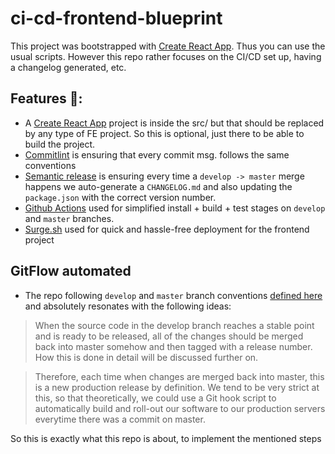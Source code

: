 # ci-cd-frontend-blueprint

This project was bootstrapped with [Create React App](https://github.com/facebook/create-react-app). Thus you can use 
the usual scripts. However this repo rather focuses on the CI/CD set up, having a changelog generated, etc.

## Features 🚀:
- A [Create React App](https://github.com/facebook/create-react-app) project is inside the src/ but that should be 
replaced by any type of FE project. So this is optional, just there to be able to build the project.
- [Commitlint](https://commitlint.js.org/#/) is ensuring that every commit msg. follows the same conventions
- [Semantic release](https://www.npmjs.com/package/semantic-release) is ensuring every time a `develop -> master` merge
happens we auto-generate a `CHANGELOG.md` and also updating the `package.json` with the correct version number. 
- [Github Actions](https://github.com/features/actions) used for simplified install + build + test stages on `develop`
and `master` branches.
- [Surge.sh](https://surge.sh) used for quick and hassle-free deployment for the frontend project

## GitFlow automated
- The repo following `develop` and `master` branch conventions [defined here](https://nvie.com/posts/a-successful-git-branching-model/#the-main-branches)
and absolutely resonates with the following ideas:
> When the source code in the develop branch reaches a stable point and is ready to be released, all of the changes should be merged back into master somehow and then tagged with a release number. How this is done in detail will be discussed further on.

> Therefore, each time when changes are merged back into master, this is a new production release by definition. We tend to be very strict at this, so that theoretically, we could use a Git hook script to automatically build and roll-out our software to our production servers everytime there was a commit on master.

So this is exactly what this repo is about, to implement the mentioned steps 